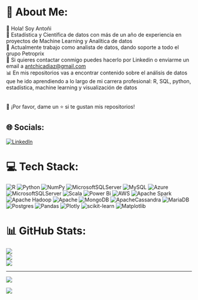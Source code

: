 # 💫 About Me:
👋 ⁣⁣Hola! Soy Antoñi<br>👤 Estadística y Científica de datos con más de un año de experiencia en proyectos de Machine Learning y Analítica de datos<br>🌱 Actualmente trabajo como analista de datos, dando soporte a todo el grupo Petroprix<br>📧 Si quieres contactar conmigo puedes hacerlo por Linkedin o enviarme un email a antchicadiaz@gmail.com<br>📊 En mis repositorios vas a encontrar contenido sobre el análisis de datos que he ido aprendiendo a lo largo de mi carrera profesional: R, SQL, python, estadística, machine learning y visualización de datos<br><br><br>👏 ¡Por favor, dame un ⭐️ si te gustan mis repositorios! 


## 🌐 Socials:
[![LinkedIn](https://img.shields.io/badge/LinkedIn-%230077B5.svg?logo=linkedin&logoColor=white)](https://linkedin.com/in/https://www.linkedin.com/in/anto%C3%B1ichicad%C3%ADaz/) 

# 💻 Tech Stack:
![R](https://img.shields.io/badge/r-%23276DC3.svg?style=for-the-badge&logo=r&logoColor=white) ![Python](https://img.shields.io/badge/python-3670A0?style=for-the-badge&logo=python&logoColor=ffdd54) ![NumPy](https://img.shields.io/badge/numpy-%23013243.svg?style=for-the-badge&logo=numpy&logoColor=white) ![MicrosoftSQLServer](https://img.shields.io/badge/Microsoft%20SQL%20Server-CC2927?style=for-the-badge&logo=microsoft%20sql%20server&logoColor=white) ![MySQL](https://img.shields.io/badge/mysql-%2300000f.svg?style=for-the-badge&logo=mysql&logoColor=white) ![Azure](https://img.shields.io/badge/azure-%230072C6.svg?style=for-the-badge&logo=microsoftazure&logoColor=white) ![MicrosoftSQLServer](https://img.shields.io/badge/Microsoft%20SQL%20Server-CC2927?style=for-the-badge&logo=microsoft%20sql%20server&logoColor=white) ![Scala](https://img.shields.io/badge/scala-%23DC322F.svg?style=for-the-badge&logo=scala&logoColor=white) ![Power Bi](https://img.shields.io/badge/power_bi-F2C811?style=for-the-badge&logo=powerbi&logoColor=black) ![AWS](https://img.shields.io/badge/AWS-%23FF9900.svg?style=for-the-badge&logo=amazon-aws&logoColor=white) ![Apache Spark](https://img.shields.io/badge/Apache%20Spark-FDEE21?style=for-the-badge&logo=apachespark&logoColor=black) ![Apache Hadoop](https://img.shields.io/badge/Apache%20Hadoop-66CCFF?style=for-the-badge&logo=apachehadoop&logoColor=black) ![Apache](https://img.shields.io/badge/apache-%23D42029.svg?style=for-the-badge&logo=apache&logoColor=white) ![MongoDB](https://img.shields.io/badge/MongoDB-%234ea94b.svg?style=for-the-badge&logo=mongodb&logoColor=white) ![ApacheCassandra](https://img.shields.io/badge/cassandra-%231287B1.svg?style=for-the-badge&logo=apache-cassandra&logoColor=white) ![MariaDB](https://img.shields.io/badge/MariaDB-003545?style=for-the-badge&logo=mariadb&logoColor=white) ![Postgres](https://img.shields.io/badge/postgres-%23316192.svg?style=for-the-badge&logo=postgresql&logoColor=white) ![Pandas](https://img.shields.io/badge/pandas-%23150458.svg?style=for-the-badge&logo=pandas&logoColor=white) ![Plotly](https://img.shields.io/badge/Plotly-%233F4F75.svg?style=for-the-badge&logo=plotly&logoColor=white) ![scikit-learn](https://img.shields.io/badge/scikit--learn-%23F7931E.svg?style=for-the-badge&logo=scikit-learn&logoColor=white) ![Matplotlib](https://img.shields.io/badge/Matplotlib-%23ffffff.svg?style=for-the-badge&logo=Matplotlib&logoColor=black)
# 📊 GitHub Stats:
![](https://github-readme-stats.vercel.app/api?username=Antchica&theme=dark&hide_border=false&include_all_commits=true&count_private=true)<br/>
![](https://github-readme-streak-stats.herokuapp.com/?user=Antchica&theme=dark&hide_border=false)<br/>
![](https://github-readme-stats.vercel.app/api/top-langs/?username=Antchica&theme=dark&hide_border=false&include_all_commits=true&count_private=true&layout=compact)

---
[![](https://visitcount.itsvg.in/api?id=Antchica&icon=0&color=0)](https://visitcount.itsvg.in)

<!-- Proudly created with GPRM ( https://gprm.itsvg.in ) -->


<a href="https://visitcount.itsvg.in">
  <img src="https://visitcount.itsvg.in/api?id=Antchica&label=Profile%20Views&color=0&icon=0&pretty=false" />
</a>
